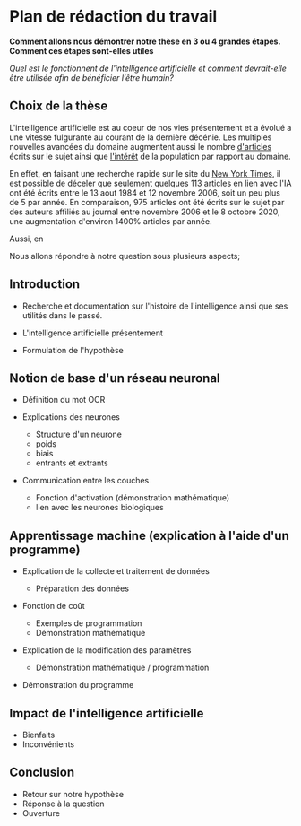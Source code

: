 # Plan de rédaction du travail

**Comment allons nous démontrer notre thèse en 3 ou 4 grandes étapes. Comment
ces étapes sont-elles utiles**

*Quel est le fonctionnent de l'intelligence artificielle et comment devrait-elle
être utilisée afin de bénéficier l’être humain?*

## Choix de la thèse

L'intelligence artificielle est au coeur de nos vies présentement et a évolué
a une vitesse fulgurante au courant de la dernière décénie. Les multiples 
nouvelles avancées du domaine augmentent aussi le nombre
[d'articles](https://www.nytimes.com/topic/subject/artificial-intelligence)
écrits sur le sujet ainsi que
[l'intérêt](https://trends.google.com/trends/explore?hl=en-GB&tz=240&date=all&q=%2Fm%2F0h1fn8h,machine+learning&sni=3)
de la population par rapport au domaine.

En effet, en faisant une recherche rapide sur le site du
[New York Times](https://www.nytimes.com/), il est possible de déceler que
seulement quelques 113 articles en lien avec l'IA ont été écrits entre le 13
aout 1984 et 12 novembre 2006, soit un peu plus de 5 par année. En comparaison,
975 articles ont été écrits sur le sujet par des auteurs affiliés au journal
entre novembre 2006 et le 8 octobre 2020, une augmentation d'environ 1400%
articles par année.

Aussi, en 

Nous allons répondre à notre question sous plusieurs aspects;

## Introduction

* Recherche et documentation sur l'histoire de l'intelligence ainsi que ses
utilités dans le passé.

* L'intelligence artificielle présentement

* Formulation de l'hypothèse

## Notion de base d'un réseau neuronal
* Définition du mot OCR

* Explications des neurones
    * Structure d'un neurone
    * poids
    * biais
    * entrants et extrants
* Communication entre les couches
    * Fonction d'activation (démonstration mathématique)
    * lien avec les neurones biologiques
    
## Apprentissage machine (explication à l'aide d'un programme)
* Explication de la collecte et traitement de données
    * Préparation des données

* Fonction de coût
    * Exemples de programmation
    * Démonstration mathématique
    
* Explication de la modification des paramètres
    * Démonstration mathématique / programmation
* Démonstration du programme

## Impact de l'intelligence artificielle
* Bienfaits
* Inconvénients

## Conclusion
* Retour sur notre hypothèse 
* Réponse à la question
* Ouverture
    
